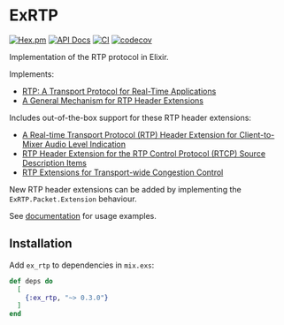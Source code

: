 # ExRTP
[![Hex.pm](https://img.shields.io/hexpm/v/ex_rtp.svg)](https://hex.pm/packages/ex_rtp)
[![API Docs](https://img.shields.io/badge/api-docs-yellow.svg?style=flat)](https://hexdocs.pm/ex_rtp)
[![CI](https://img.shields.io/github/actions/workflow/status/elixir-webrtc/ex_rtp/ci.yml?logo=github&label=CI)](https://github.com/elixir-webrtc/ex_rtp/actions/workflows/ci.yml)
[![codecov](https://codecov.io/gh/elixir-webrtc/ex_rtp/graph/badge.svg?token=E98NHC8B00)](https://codecov.io/gh/elixir-webrtc/ex_rtp)

Implementation of the RTP protocol in Elixir. 

Implements:
- [RTP: A Transport Protocol for Real-Time Applications](https://datatracker.ietf.org/doc/html/rfc3550)
- [A General Mechanism for RTP Header Extensions](https://datatracker.ietf.org/doc/html/rfc8285)

Includes out-of-the-box support for these RTP header extensions:
- [A Real-time Transport Protocol (RTP) Header Extension for Client-to-Mixer Audio Level Indication](https://datatracker.ietf.org/doc/html/rfc6464)
- [RTP Header Extension for the RTP Control Protocol (RTCP) Source Description Items](https://datatracker.ietf.org/doc/html/rfc7941)
- [RTP Extensions for Transport-wide Congestion Control](https://datatracker.ietf.org/doc/html/draft-holmer-rmcat-transport-wide-cc-extensions-01)

New RTP header extensions can be added by implementing the `ExRTP.Packet.Extension` behaviour.

See [documentation](https://hexdocs.pm/ex_rtp/ExRTP.Packet.html) for usage examples.

## Installation

Add `ex_rtp` to dependencies in `mix.exs`:

```elixir
def deps do
  [
    {:ex_rtp, "~> 0.3.0"}
  ]
end
```

